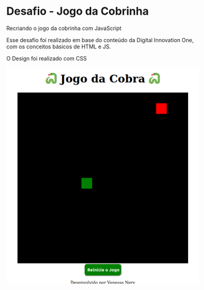 # Desafio - Jogo da Cobrinha
Recriando o jogo da cobrinha com JavaScript

Esse desafio foi realizado em base do conteúdo da Digital Innovation One, com os conceitos básicos de HTML e JS.

O Design foi realizado com CSS

![Jogo da Cobra](Jogo_da_Cobra.png)